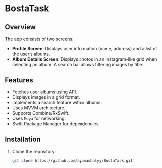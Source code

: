 # BostaTask

## Overview
The app consists of two screens:
- **Profile Screen**: Displays user information (name, address) and a list of the user’s albums.
- **Album Details Screen**: Displays photos in an Instagram-like grid when selecting an album. A search bar allows filtering images by title.

## Features
- Fetches user albums using API.
- Displays images in a grid format.
- Implements a search feature within albums.
- Uses MVVM architecture.
- Supports Combine/RxSwift.
- Uses `Moya` for networking.
- Swift Package Manager for dependencies.

## Installation
1. Clone the repository:
   ```sh
   git clone https://github.com/ayamashalyy/BostaTask.git

